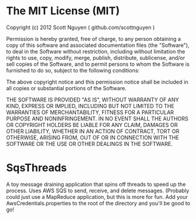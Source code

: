 The MIT License (MIT)
======

Copyright (c) 2012 Scott Nguyen ( github.com/scottnguyen )

Permission is hereby granted, free of charge, to any person obtaining a copy of this software and associated
documentation files (the "Software"), to deal in the Software without restriction, including without limitation the
rights to use, copy, modify, merge, publish, distribute, sublicense, and/or sell copies of the Software, and to
permit persons to whom the Software is furnished to do so, subject to the following conditions:

The above copyright notice and this permission notice shall be included in all copies or substantial portions of the
Software.

THE SOFTWARE IS PROVIDED "AS IS", WITHOUT WARRANTY OF ANY KIND, EXPRESS OR IMPLIED, INCLUDING BUT NOT LIMITED TO THE
WARRANTIES OF MERCHANTABILITY, FITNESS FOR A PARTICULAR PURPOSE AND NONINFRINGEMENT. IN NO EVENT SHALL THE AUTHORS
OR COPYRIGHT HOLDERS BE LIABLE FOR ANY CLAIM, DAMAGES OR OTHER LIABILITY, WHETHER IN AN ACTION OF CONTRACT, TORT OR
OTHERWISE, ARISING FROM, OUT OF OR IN CONNECTION WITH THE SOFTWARE OR THE USE OR OTHER DEALINGS IN THE SOFTWARE.

SqsThreads
======

A toy message draining application that spins off threads to speed up the process.
Uses AWS SQS to send, receive, and delete messages. (Probably could just use a MapReduce application,
but this is more for fun. Add your AwsCredentials.properties to the root of the directory and you'll be good to go!
